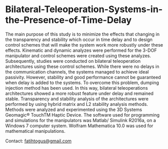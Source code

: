 # Bilateral-Teleoperation-Systems-in-the-Presence-of-Time-Delay

The main purpose of this study is to minimize the effects that changing in the transparency and stability which occur in time delay and to design control schemes that will make the system work more robustly under these effects. Kinematic and dynamic analyzes were performed for the 3-DOF manipulator and control schemes were created using these analyzes. Subsequently, studies were conducted on bilateral teleoperation architectures using these control schemes. While there were no delays in the communication channels, the systems managed to achieve ideal passivity. However, stability and good performance cannot be guaranteed when delay is added to the systems. To overcome this problem, dumping injection method has been used. In this way, bilateral teleoperations architectures showed a more robust feature under delay and remained stable. Transparency and stability analysis of the architectures were performed by using hybrid matrix and L2 stability analysis methods.
Methods were analyzed and experimented using the 3D Systems Geomagic® TouchTM Haptic Device. The software used for programming and simulations for the manipulators was Matlab/ Simulink R2016a, on a Windows 7 computer system. Wolfram Mathematica 10.0 was used for mathematical manipulations.

Contact: fatihtogus@gmail.com
